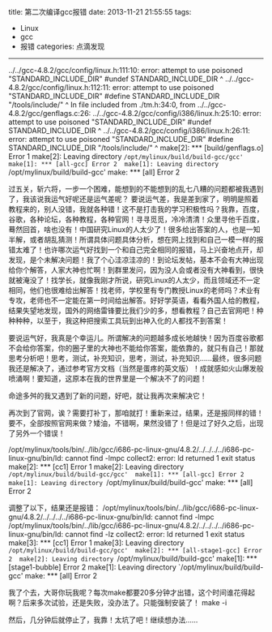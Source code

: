 title: 第二次编译gcc报错
date: 2013-11-21 21:55:55
tags: 
- Linux
- gcc
- 报错
categories: 点滴发现
---

../../gcc-4.8.2/gcc/config/linux.h:111:10: error: attempt to use poisoned "STANDARD_INCLUDE_DIR" 
   #undef STANDARD_INCLUDE_DIR 
          ^ 
../../gcc-4.8.2/gcc/config/linux.h:112:11: error: attempt to use poisoned "STANDARD_INCLUDE_DIR" 
   #define STANDARD_INCLUDE_DIR "/tools/include/" 
           ^ 
In file included from ./tm.h:34:0, 
                 from ../../gcc-4.8.2/gcc/genflags.c:26: 
../../gcc-4.8.2/gcc/config/i386/linux.h:25:10: error: attempt to use poisoned "STANDARD_INCLUDE_DIR" 
   #undef STANDARD_INCLUDE_DIR 
          ^ 
../../gcc-4.8.2/gcc/config/i386/linux.h:26:11: error: attempt to use poisoned "STANDARD_INCLUDE_DIR" 
   #define STANDARD_INCLUDE_DIR "/tools/include/" 
           ^ 
make[2]: *** [build/genflags.o] Error 1 
make[2]: Leaving directory `/opt/mylinux/build/build-gcc/gcc' 
make[1]: *** [all-gcc] Error 2 
make[1]: Leaving directory `/opt/mylinux/build/build-gcc' 
make: *** [all] Error 2 

过五关，斩六将，一步一个困难，能想到的不能想到的乱七八糟的问题都被我遇到了，我该说我运气好呢还是运气差呢？
要说运气差，我是差到家了，明明是照着教程来的，别人没错，我就各种错！这不是打击我的学习积极性吗？我靠，百度，谷歌，各种论坛，各种教程，各种官网！寻寻觅觅，冷冷清清！众里寻他千百度，蓦然回首，啥也没有！中国研究Linux的人太少了！很多给出答案的人，也是一知半解，或者胡乱猜测！所谓具体问题具体分析，想在网上找到和自己一模一样的报错太难了！也许哪次运气好找到一个和自己完全相同的报错，马上兴奋地点开，却发现，是个未解决问题！我了个心洼凉洼凉的！到论坛发帖，基本不会有大神出现给你个解答，人家大神也忙啊！到群里发问，因为没人会或者没有大神看到，很快就被淹没了！找学长，就像我刚才所说，研究Linux的人太少，而且领域还不一定相同，他们也很难给出解答！找老师，学校里有专门教授Linux的老师吗？术业有专攻，老师也不一定能在第一时间给出解答。好好学英语，看看外国人给的教程，结果失望地发现，国外的网络雷锋要比我们少的多，想看教程？自己去官网吧！种种种种，以至于，我这种把搜索工具玩到出神入化的人都找不到答案！
<!--more-->
要说运气好，我真是个幸运儿。所谓解决的问题越多成长地越快！因为百度谷歌都不会给你答案，你的圈子里的大神也不能给你答案，能依靠的，就只有自己！那就思考分析吧！思考，测试，补充知识，思考，测试，补充知识……最终，很多问题我还是解决了，通过参考官方文档（当然是蛋疼的英文版）！成就感如火山爆发般喷涌啊！要知道，这原本在我的世界里是一个解决不了的问题！

命途多舛的我又遇到了新的问题，好吧，就让我再次来解决它！

再次到了官网，诶？需要打补丁，那咱就打！重新来过，结果，还是报同样的错！
要不，全部按照官网来做？矮油，不错啊，果然没错了！但是过了好久之后，出现了另外一个错误！

/opt/mylinux/tools/bin/../lib/gcc/i686-pc-linux-gnu/4.8.2/../../../../i686-pc-linux-gnu/bin/ld: cannot find -lmpc 
collect2: error: ld returned 1 exit status 
make[2]: *** [cc1] Error 1 
make[2]: Leaving directory `/opt/mylinux/build/build-gcc/gcc' 
make[1]: *** [all-gcc] Error 2 
make[1]: Leaving directory `/opt/mylinux/build/build-gcc' 
make: *** [all] Error 2 

调整了以下，结果还是报错：
/opt/mylinux/tools/bin/../lib/gcc/i686-pc-linux-gnu/4.8.2/../../../../i686-pc-linux-gnu/bin/ld: cannot find -lmpc 
/opt/mylinux/tools/bin/../lib/gcc/i686-pc-linux-gnu/4.8.2/../../../../i686-pc-linux-gnu/bin/ld: cannot find -lz 
collect2: error: ld returned 1 exit status 
make[3]: *** [cc1] Error 1 
make[3]: Leaving directory `/opt/mylinux/build/build-gcc/gcc' 
make[2]: *** [all-stage1-gcc] Error 2 
make[2]: Leaving directory `/opt/mylinux/build/build-gcc' 
make[1]: *** [stage1-bubble] Error 2 
make[1]: Leaving directory `/opt/mylinux/build/build-gcc' 
make: *** [all] Error 2

我了个去，大哥你玩我呢？每次make都要20多分钟才出错，这个时间谁花得起啊？后来多次试验，还是失败，没办法了。只能强制安装了！
make -i 

然后，几分钟后就停止了，我靠！太坑了吧！继续想办法……

